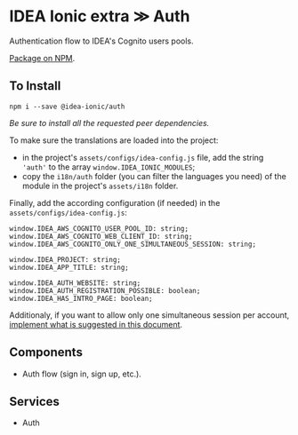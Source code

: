 # IDEA Ionic extra ≫ Auth

Authentication flow to IDEA's Cognito users pools.

[Package on NPM](https://www.npmjs.com/package/@idea-ionic/auth).

## To Install

```
npm i --save @idea-ionic/auth
```

_Be sure to install all the requested peer dependencies._

To make sure the translations are loaded into the project:

- in the project's `assets/configs/idea-config.js` file, add the string `'auth'` to the array `window.IDEA_IONIC_MODULES`;
- copy the `i18n/auth` folder (you can filter the languages you need) of the module in the project's `assets/i18n` folder.

Finally, add the according configuration (if needed) in the `assets/configs/idea-config.js`:

```
window.IDEA_AWS_COGNITO_USER_POOL_ID: string;
window.IDEA_AWS_COGNITO_WEB_CLIENT_ID: string;
window.IDEA_AWS_COGNITO_ONLY_ONE_SIMULTANEOUS_SESSION: string;

window.IDEA_PROJECT: string;
window.IDEA_APP_TITLE: string;

window.IDEA_AUTH_WEBSITE: string;
window.IDEA_AUTH_REGISTRATION_POSSIBLE: boolean;
window.IDEA_HAS_INTRO_PAGE: boolean;
```

Additionaly, if you want to allow only one simultaneous session per account, [implement what is suggested in this document](https://iterinformatica.atlassian.net/wiki/spaces/idea/pages/2739798099/Allow+only+simultaneous+session+per+account+idea-ionic+auth).

## Components

- Auth flow (sign in, sign up, etc.).

## Services

- Auth
